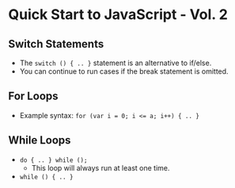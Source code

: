 # Quick Start to JavaScript - Vol. 2

## Switch Statements

- The `switch () { .. }` statement is an alternative to if/else.
- You can continue to run cases if the break statement is omitted.

## For Loops

- Example syntax: `for (var i = 0; i <= a; i++) { .. }`

## While Loops

- `do { .. } while ();`
  - This loop will always run at least one time.
- `while () { .. }`
